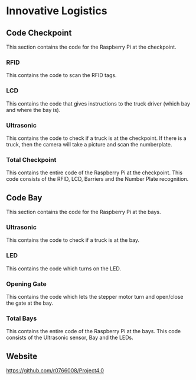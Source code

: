 # Innovative Logistics

## Code Checkpoint
This section contains the code for the Raspberry Pi at the checkpoint.
### RFID
This contains the code to scan the RFID tags.
### LCD
This contains the code that gives instructions to the truck driver (which bay and where the bay is).
### Ultrasonic
This contains the code to check if a truck is at the checkpoint. If there is a truck, then the camera will take a picture and scan the numberplate.
### Total Checkpoint
This contains the entire code of the Raspberry Pi at the checkpoint. This code consists of the RFID, LCD, Barriers and the Number Plate recognition.

## Code Bay
This section contains the code for the Raspberry Pi at the bays.
### Ultrasonic
This contains the code to check if a truck is at the bay.
### LED
This contains the code which turns on the LED.
### Opening Gate
This contains the code which lets the stepper motor turn and open/close the gate at the bay.
### Total Bays
This contains the entire code of the Raspberry Pi at the bays. This code consists of the Ultrasonic sensor, Bay and the LEDs.


## Website
https://github.com/r0766008/Project4.0
